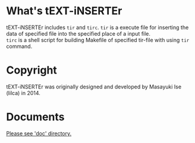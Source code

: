 What's tEXT-iNSERTEr
===

tEXT-iNSERTEr includes `tir` and `tirc`.
`tir` is a execute file for inserting the data of specified file into the specified place of a input file.  
`tirc` is a shell script for building Makefile of specified tir-file with using `tir` command.  

Copyright
===
tEXT-iNSERTEr was originally designed and developed by Masayuki Ise (lilca) in 2014.

Documents
===
[Please see 'doc' directory.](doc/contents.md)
